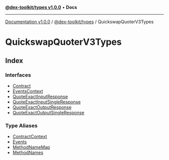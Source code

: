 [**@dex-toolkit/types v1.0.0**](../../README.md) • **Docs**

***

[Documentation v1.0.0](../../../../packages.md) / [@dex-toolkit/types](../../README.md) / QuickswapQuoterV3Types

# QuickswapQuoterV3Types

## Index

### Interfaces

- [Contract](interfaces/Contract.md)
- [EventsContext](interfaces/EventsContext.md)
- [QuoteExactInputResponse](interfaces/QuoteExactInputResponse.md)
- [QuoteExactInputSingleResponse](interfaces/QuoteExactInputSingleResponse.md)
- [QuoteExactOutputResponse](interfaces/QuoteExactOutputResponse.md)
- [QuoteExactOutputSingleResponse](interfaces/QuoteExactOutputSingleResponse.md)

### Type Aliases

- [ContractContext](type-aliases/ContractContext.md)
- [Events](type-aliases/Events.md)
- [MethodNameMap](type-aliases/MethodNameMap.md)
- [MethodNames](type-aliases/MethodNames.md)

